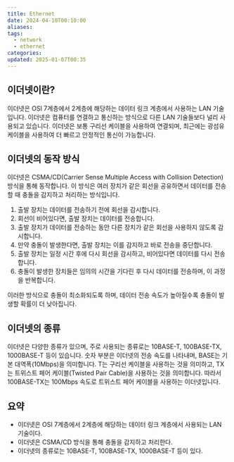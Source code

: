 ```yaml
---
title: Ethernet
date: 2024-04-10T00:10:00
aliases: 
tags:
  - network
  - ethernet
categories: 
updated: 2025-01-07T00:35
---
```


## 이더넷이란?

이더넷은 OSI 7계층에서 2계층에 해당하는 데이터 링크 계층에서 사용하는 LAN 기술입니다. 이더넷은 컴퓨터를 연결하고 통신하는 방식으로 다른 LAN 기술들보다 널리 사용되고 있습니다. 이더넷은 보통 구리선 케이블을 사용하여 연결되며, 최근에는 광섬유 케이블을 사용하여 더 빠르고 안정적인 통신이 가능합니다.

## 이더넷의 동작 방식

이더넷은 CSMA/CD(Carrier Sense Multiple Access with Collision Detection) 방식을 통해 동작합니다. 이 방식은 여러 장치가 같은 회선을 공유하면서 데이터를 전송할 때 충돌을 감지하고 처리하는 방식입니다.

1. 출발 장치는 데이터를 전송하기 전에 회선을 감시합니다.
2. 회선이 비어있다면, 출발 장치는 데이터를 전송합니다.
3. 출발 장치가 데이터를 전송하는 동안 다른 장치가 같은 회선을 사용하지 않도록 감시합니다.
4. 만약 충돌이 발생한다면, 출발 장치는 이를 감지하고 바로 전송을 중단합니다.
5. 출발 장치는 일정 시간 후에 다시 회선을 감시하고, 비어있다면 데이터를 다시 전송합니다.
6. 충돌이 발생한 장치들은 임의의 시간을 기다린 후 다시 데이터를 전송하며, 이 과정을 반복합니다.

이러한 방식으로 충돌이 최소화되도록 하며, 데이터 전송 속도가 높아질수록 충돌이 발생할 확률이 더 낮아집니다.

## 이더넷의 종류

이더넷은 다양한 종류가 있으며, 주로 사용되는 종류로는 10BASE-T, 100BASE-TX, 1000BASE-T 등이 있습니다. 숫자 부분은 이더넷의 전송 속도를 나타내며, BASE는 기본 대역폭(10Mbps)을 의미합니다. T는 구리선 케이블을 사용하는 것을 의미하고, TX는 트위스트 페어 케이블(Twisted Pair Cable)을 사용하는 것을 의미합니다. 따라서 100BASE-TX는 100Mbps 속도로 트위스트 페어 케이블을 사용하는 이더넷입니다.

## 요약

- 이더넷은 OSI 7계층에서 2계층에 해당하는 데이터 링크 계층에서 사용되는 LAN 기술이다.
- 이더넷은 CSMA/CD 방식을 통해 충돌을 감지하고 처리한다.
- 이더넷의 종류로는 10BASE-T, 100BASE-TX, 1000BASE-T 등이 있다.
